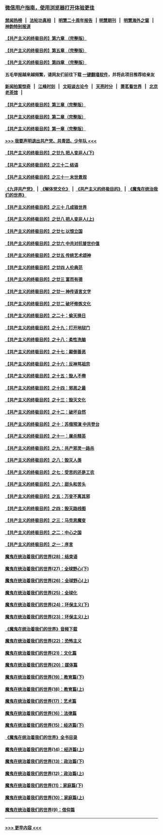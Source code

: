 ### [微信用户指南，使用浏览器打开体验更佳](https://github.com/gfw-breaker/banned-news1/blob/master/indexes/wechat-guide.md?t=0)
#### [禁闻热榜](热点新闻.md?t=0)  &nbsp;&nbsp;|&nbsp;&nbsp; [法轮功真相](https://github.com/gfw-breaker/truth/blob/master/README.md?t=0) &nbsp;&nbsp;|&nbsp;&nbsp; [明慧二十周年报告](https://github.com/gfw-breaker/mh-reports/blob/master/README.md?t=0) &nbsp;&nbsp;|&nbsp;&nbsp;[明慧期刊](https://github.com/gfw-breaker/mh-qikan) &nbsp;&nbsp;|&nbsp;&nbsp; [明慧海外之窗](https://github.com/gfw-breaker/mh-news/blob/master/README.md?t=0) &nbsp;&nbsp;|&nbsp;&nbsp; [神韵特别报道](https://github.com/gfw-breaker/mh-news/blob/master/shenyun.md?t=0)
#### [【共产主义的终极目的】第六章 （完整版）](../pages/nsc422/n11428913.md?t=02122244) 
#### [【共产主义的终极目的】第五章 （完整版）](../pages/nsc422/n11428912.md?t=02122244) 
#### [【共产主义的终极目的】第四章 （完整版）](../pages/nsc422/n11428907.md?t=02122244) 
#### 五毛举报越来越频繁，请网友们前往下载 [一键翻墙软件](https://github.com/gfw-breaker/ssr-accounts)，并将此项目推荐给亲友
#### [新闻拍案惊奇](https://github.com/gfw-breaker/banned-news1/blob/master/pages/link4.md) &nbsp;&nbsp;|&nbsp;&nbsp; [江峰时刻](https://github.com/gfw-breaker/banned-news1/blob/master/pages/link4.md) &nbsp;&nbsp;|&nbsp;&nbsp; [文昭谈古论今](https://github.com/gfw-breaker/banned-news1/blob/master/pages/link4.md) &nbsp;&nbsp;|&nbsp;&nbsp; [天亮时分](https://github.com/gfw-breaker/banned-news1/blob/master/pages/link4.md) &nbsp;&nbsp;|&nbsp;&nbsp; [萧茗看世界](https://github.com/gfw-breaker/banned-news1/blob/master/pages/link4.md) &nbsp;&nbsp;|&nbsp;&nbsp; [北京老茶馆](https://github.com/gfw-breaker/banned-news1/blob/master/pages/link4.md) &nbsp;&nbsp;|&nbsp;&nbsp; 
#### [【共产主义的终极目的】第三章（完整版）](../pages/nsc422/n11428848.md?t=02122244) 
#### [【共产主义的终极目的】第二章（完整版）](../pages/nsc422/n11428831.md?t=02122244) 
#### [【共产主义的终极目的】第一章（完整版）](../pages/nsc422/n11417651.md?t=02122244) 
#### [>>> 我要声明退出共产党、共青团、少年队 <<<](https://github.com/begood0513/goodnews/blob/master/quit/letter.md) 
#### [【共产主义的终极目的】之廿九 把人变非人(下)](../pages/nsc422/n11344140.md?t=02122244) 
#### [【共产主义的终极目的】之三十二 结语](../pages/nsc422/n11360535.md?t=02122244) 
#### [【共产主义的终极目的】之三十一 末世景观](../pages/nsc422/n11351129.md?t=02122244) 
#### [《九评共产党》](https://github.com/begood0513/9ping.md/blob/master/README.md) &nbsp;|&nbsp; [《解体党文化》](../../../../jtdwh.md/blob/master/README.md)  &nbsp;|&nbsp; [《共产主义的终极目的》](../../../../gczydzjmd.md/blob/master/README.md) &nbsp;|&nbsp; [《魔鬼在统治我们的世界》](../../../../mgztzwmdsj.md/blob/master/README.md) 
#### [【共产主义的终极目的】之三十 几成狼世界](../pages/nsc422/n11348280.md?t=02122244) 
#### [【共产主义的终极目的】之廿八 把人变非人(上)](../pages/nsc422/n11340492.md?t=02122244) 
#### [【共产主义的终极目的】之廿七 以恨立国](../pages/nsc422/n11336944.md?t=02122244) 
#### [【共产主义的终极目的】之廿六 中共对抗普世价值](../pages/nsc422/n11324785.md?t=02122244) 
#### [【共产主义的终极目的】之廿五 传统艺术颂神](../pages/nsc422/n11296396.md?t=02122244) 
#### [【共产主义的终极目的】之廿四 人伦典范](../pages/nsc422/n11296397.md?t=02122244) 
#### [【共产主义的终极目的】之廿三 富而有德](../pages/nsc422/n11283598.md?t=02122244) 
#### [【共产主义的终极目的】之廿一 神传语言文字](../pages/nsc422/n11263265.md?t=02122244) 
#### [【共产主义的终极目的】之廿二 破坏修炼文化](../pages/nsc422/n11245728.md?t=02122244) 
#### [【共产主义的终极目的】之二十：偷天换日](../pages/nsc422/n11238846.md?t=02122244) 
#### [【共产主义的终极目的】之十九：打开地狱门](../pages/nsc422/n11206376.md?t=02122244) 
#### [【共产主义的终极目的】之十八：柔性洗脑](../pages/nsc422/n11199994.md?t=02122244) 
#### [【共产主义的终极目的】之十七：颠倒善恶](../pages/nsc422/n11179782.md?t=02122244) 
#### [【共产主义的终极目的】之十六：反神骂祖宗](../pages/nsc422/n11166798.md?t=02122244) 
#### [【共产主义的终极目的】之十五：毁人不倦](../pages/nsc422/n11166792.md?t=02122244) 
#### [【共产主义的终极目的】之十四：邪恶之最](../pages/nsc422/n11150249.md?t=02122244) 
#### [【共产主义的终极目的】之十三：毁灭文化](../pages/nsc422/n11135227.md?t=02122244) 
#### [【共产主义的终极目的】之十二：破坏自然](../pages/nsc422/n11135214.md?t=02122244) 
#### [【共产主义的终极目的】之十：苏俄预演 中共登台](../pages/nsc422/n11118424.md?t=02122244) 
#### [【共产主义的终极目的】之十一：屠杀精英](../pages/nsc422/n11118442.md?t=02122244) 
#### [【共产主义的终极目的】之九：共产邪灵一路杀](../pages/nsc422/n11114139.md?t=02122244) 
#### [【共产主义的终极目的】之八：毁灭人类](../pages/nsc422/n11108503.md?t=02122244) 
#### [【共产主义的终极目的】之七：受苦的还是工农](../pages/nsc422/n11101809.md?t=02122244) 
#### [【共产主义的终极目的】之六：甜头和苦头](../pages/nsc422/n11096971.md?t=02122244) 
#### [【共产主义的终极目的】之五：万变不离其邪](../pages/nsc422/n11091285.md?t=02122244) 
#### [【共产主义的终极目的】之四：毁灭路线图](../pages/nsc422/n11086284.md?t=02122244) 
#### [【共产主义的终极目的】之三：马克思魔变](../pages/nsc422/n11061941.md?t=02122244) 
#### [【共产主义的终极目的】之二：中心之国](../pages/nsc422/n11047728.md?t=02122244) 
#### [【共产主义的终极目的】之一：序言](../pages/nsc422/n11086077.md?t=02122244) 
#### [魔鬼在统治着我们的世界(28)：结束语](../pages/nsc422/n10936246.md?t=02122244) 
#### [魔鬼在统治着我们的世界(27)：全球野心(下)](../pages/nsc422/n10928319.md?t=02122244) 
#### [魔鬼在统治着我们的世界(26)：全球野心(上)](../pages/nsc422/n10900318.md?t=02122244) 
#### [魔鬼在统治着我们的世界(25)：全球化](../pages/nsc422/n10788205.md?t=02122244) 
#### [魔鬼在统治着我们的世界(24)：环保主义(下)](../pages/nsc422/n10695307.md?t=02122244) 
#### [魔鬼在统治着我们的世界(23)：环保主义(上)](../pages/nsc422/n10688613.md?t=02122244) 
#### [《魔鬼在统治着我们的世界》音频下载](../pages/nsc422/n10635553.md?t=02122244) 
#### [魔鬼在统治着我们的世界(22)：恐怖主义](../pages/nsc422/n10614727.md?t=02122244) 
#### [魔鬼在统治着我们的世界(21)：文化篇](../pages/nsc422/n10597706.md?t=02122244) 
#### [魔鬼在统治着我们的世界(20)：媒体篇](../pages/nsc422/n10586579.md?t=02122244) 
#### [魔鬼在统治着我们的世界(19)：教育篇(下)](../pages/nsc422/n10564808.md?t=02122244) 
#### [魔鬼在统治着我们的世界(18)：教育篇(上)](../pages/nsc422/n10526970.md?t=02122244) 
#### [魔鬼在统治着我们的世界(17)：艺术篇](../pages/nsc422/n10499093.md?t=02122244) 
#### [魔鬼在统治着我们的世界(16)：法律篇](../pages/nsc422/n10485969.md?t=02122244) 
#### [魔鬼在统治着我们的世界(15)：经济篇(下)](../pages/nsc422/n10469975.md?t=02122244) 
#### [《魔鬼在统治着我们的世界》全书目录](../pages/nsc422/n10464261.md?t=02122244) 
#### [魔鬼在统治着我们的世界(14)：经济篇(上)](../pages/nsc422/n10457370.md?t=02122244) 
#### [魔鬼在统治着我们的世界(13)：政治篇(下)](../pages/nsc422/n10448270.md?t=02122244) 
#### [魔鬼在统治着我们的世界(12)：政治篇(上)](../pages/nsc422/n10444576.md?t=02122244) 
#### [魔鬼在统治着我们的世界(11)：家庭篇(下)](../pages/nsc422/n10440961.md?t=02122244) 
#### [魔鬼在统治着我们的世界(10)：家庭篇(上)](../pages/nsc422/n10435448.md?t=02122244) 
#### [魔鬼在统治着我们的世界(9)：信仰篇](../pages/nsc422/n10432159.md?t=02122244) 

----
#### [ >>> 更早内容 <<< ](../indexes/nsc422-earlier.md)
